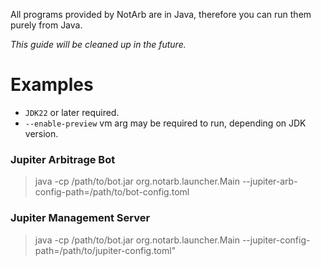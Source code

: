 All programs provided by NotArb are in Java, therefore you can run them purely from Java.

_This guide will be cleaned up in the future._

# Examples
- `JDK22` or later required.
- `--enable-preview` vm arg may be required to run, depending on JDK version.

### Jupiter Arbitrage Bot
> java -cp /path/to/bot.jar org.notarb.launcher.Main --jupiter-arb-config-path=/path/to/bot-config.toml

### Jupiter Management Server
> java -cp /path/to/bot.jar org.notarb.launcher.Main --jupiter-config-path=/path/to/jupiter-config.toml"